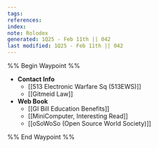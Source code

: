 ```yaml
---
tags: 
references:
index:
note: Rolodex
generated: 1Q25 - Feb 11th || 042
last modified: 1Q25 - Feb 11th || 042
---
```


%% Begin Waypoint %%
- **Contact Info**
	- [[513 Electronic Warfare Sq (513EWS)]]
	- [[Gitmeid Law]]
- **Web Book**
	- [[GI Bill Education Benefits]]
	- [[MiniComputer, Interesting Read]]
	- [[oSoWoSo (Open Source World Society)]]

%% End Waypoint %%
